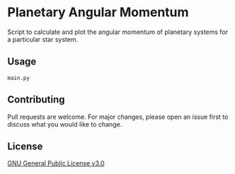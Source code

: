 # Planetary Angular Momentum

Script to calculate and plot the angular momentum of planetary systems for a particular star system.

## Usage

```python3
main.py
```

## Contributing
Pull requests are welcome. For major changes, please open an issue first to discuss what you would like to change.

## License
[GNU General Public License v3.0](https://www.gnu.org/licenses)
